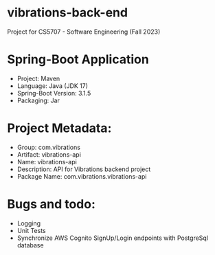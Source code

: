 # vibrations-back-end
Project for CS5707 - Software Engineering (Fall 2023)

# Spring-Boot Application
* Project: Maven
* Language: Java (JDK 17)
* Spring-Boot Version: 3.1.5
* Packaging: Jar

# Project Metadata:
* Group: com.vibrations
* Artifact: vibrations-api
* Name: vibrations-api
* Description: API for Vibrations backend project
* Package Name: com.vibrations.vibrations-api

# Bugs and todo:
* Logging
* Unit Tests
* Synchronize AWS Cognito SignUp/Login endpoints with PostgreSql database


